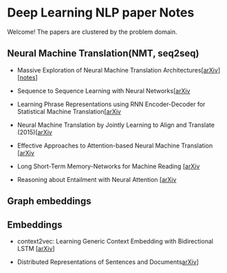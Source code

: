# Deep Learning NLP paper Notes

Welcome! The papers are clustered by the problem domain.

## Neural Machine Translation(NMT, seq2seq)

* Massive Exploration of Neural Machine Translation Architectures[[arXiv](https://arxiv.org/pdf/1703.03906.pdf)] [[notes](https://github.com/iamsiva11/DLNLP-papernotes/blob/master/notes/nmt/Massive-exploration-NMT.md)] 

* Sequence to Sequence Learning with Neural Networks[[arXiv](https://arxiv.org/abs/1409.3215)

* Learning Phrase Representations using RNN Encoder-Decoder for Statistical Machine Translation[[arXiv](https://arxiv.org/abs/1406.1078)

* Neural Machine Translation by Jointly Learning to Align and Translate (2015)[[arXiv](https://arxiv.org/abs/1409.0473)

* Effective Approaches to Attention-based Neural Machine Translation
[[arXiv](https://arxiv.org/abs/1508.04025)

* Long Short-Term Memory-Networks for Machine Reading
[[arXiv](https://arxiv.org/pdf/1601.06733v3.pdf)

* Reasoning about Entailment with Neural Attention
[[arXiv](https://arxiv.org/pdf/1509.06664v1.pdf)




## Graph embeddings 



## Embeddings 

* context2vec: Learning Generic Context Embedding with Bidirectional LSTM [[arXiv](http://www.aclweb.org/anthology/K16-1006)] 

* Distributed Representations of Sentences and Documents[arXiv](https://cs.stanford.edu/~quocle/paragraph_vector.pdf)] 

